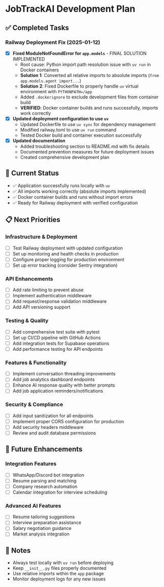 # JobTrackAI Development Plan

## ✅ Completed Tasks

### Railway Deployment Fix (2025-01-12)
- [x] **Fixed ModuleNotFoundError for `app.models`** - FINAL SOLUTION IMPLEMENTED
  - Root cause: Python import path resolution issue with `uv run` in Docker containers
  - **Solution 1**: Converted all relative imports to absolute imports (`from app.models.agent import...`)
  - **Solution 2**: Fixed Dockerfile to properly handle `uv` virtual environment with `PYTHONPATH=/app`
  - Added `.dockerignore` to exclude development files from container build
  - **VERIFIED**: Docker container builds and runs successfully, imports work correctly
- [x] **Updated deployment configuration to use `uv`**
  - Updated Dockerfile to use `uv sync` for dependency management
  - Modified railway.toml to use `uv run` command 
  - Tested Docker build and container execution successfully
- [x] **Updated documentation**
  - Added troubleshooting section to README.md with fix details
  - Documented prevention measures for future deployment issues
  - Created comprehensive development plan

## 🔄 Current Status
- ✅ Application successfully runs locally with `uv`
- ✅ All imports working correctly (absolute imports implemented)  
- ✅ Docker container builds and runs without import errors
- ✅ Ready for Railway deployment with verified configuration

## 📋 Next Priorities

### Infrastructure & Deployment
- [ ] Test Railway deployment with updated configuration
- [ ] Set up monitoring and health checks in production
- [ ] Configure proper logging for production environment
- [ ] Set up error tracking (consider Sentry integration)

### API Enhancements
- [ ] Add rate limiting to prevent abuse
- [ ] Implement authentication middleware
- [ ] Add request/response validation middleware
- [ ] Add API versioning support

### Testing & Quality
- [ ] Add comprehensive test suite with pytest
- [ ] Set up CI/CD pipeline with GitHub Actions
- [ ] Add integration tests for Supabase operations
- [ ] Add performance testing for API endpoints

### Features & Functionality
- [ ] Implement conversation threading improvements
- [ ] Add job analytics dashboard endpoints
- [ ] Enhance AI response quality with better prompts
- [ ] Add job application reminders/notifications

### Security & Compliance
- [ ] Add input sanitization for all endpoints
- [ ] Implement proper CORS configuration for production
- [ ] Add security headers middleware
- [ ] Review and audit database permissions

## 🎯 Future Enhancements

### Integration Features
- [ ] WhatsApp/Discord bot integration
- [ ] Resume parsing and matching
- [ ] Company research automation
- [ ] Calendar integration for interview scheduling

### Advanced AI Features
- [ ] Resume tailoring suggestions
- [ ] Interview preparation assistance
- [ ] Salary negotiation guidance
- [ ] Market analysis integration

## 📝 Notes
- Always test locally with `uv run` before deploying
- Keep `__init__.py` files properly documented
- Use relative imports within the `app` package
- Monitor deployment logs for any new issues